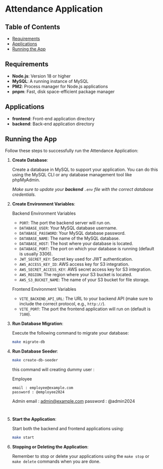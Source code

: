 # Attendance Application

## Table of Contents

- [Requirements](#requirements)
- [Applications](#applications)
- [Running the App](#running-the-app)

## Requirements
- **Node.js**: Version 18 or higher
- **MySQL**: A running instance of MySQL
- **PM2**: Process manager for Node.js applications
- **pnpm**: Fast, disk space-efficient package manager

## Applications

- **frontend**: Front-end application directory
- **backend**: Back-end application directory


## Running the App

Follow these steps to successfully run the Attendance Application:

1. **Create Database**:

   Create a database in MySQL to support your application. You can do this using the MySQL CLI or any database management tool like phpMyAdmin.
   
   *Make sure to update your **backend** `.env` file with the correct database credentials.*

2. **Create Environment Variables**:
   
   Backend Environment Variables
    - `PORT`: The port the backend server will run on.
    - `DATABASE_USER`: Your MySQL database username.
    - `DATABASE_PASSWORD`: Your MySQL database password.
    - `DATABASE_NAME`: The name of the MySQL database.
    - `DATABASE_HOST`: The host where your database is located.
    - `DATABASE_PORT`: The port on which your database is running (default is usually 3306).
    - `JWT_SECRET_KEY`: Secret key used for JWT authentication.
    - `AWS_ACCESS_KEY_ID`: AWS access key for S3 integration.
    - `AWS_SECRET_ACCESS_KEY`: AWS secret access key for S3 integration.
    - `AWS_REGION`: The region where your S3 bucket is located.
    - `AWS_S3_BUCKET_NAME`: The name of your S3 bucket for file storage.

    Frontend Environment Variables
    - `VITE_BACKEND_API_URL`: The URL to your backend API (make sure to include the correct protocol, e.g., `http://`).
    - `VITE_PORT`: The port the frontend application will run on (default is `7100`).


3. **Run Database Migration**:
   
   Execute the following command to migrate your database:
   ```bash
   make migrate-db
   ```

4. **Run Database Seeder**:
   
   ```bash
   make create-db-seeder
   ```
   
   this command will creating dummy user :
  
   Employee
   ```
   email : employee@example.com
   password : @employee2024
   ```
   Admin
   email : admin@example.com
   password : @admin2024
   ```
   

5. **Start the Application**:
   
   Start both the backend and frontend applications using:
   ```bash
   make start
   ```

6. **Stopping or Deleting the Application**:
   
   Remember to stop or delete your applications using the `make stop` or `make delete` commands when you are done.

